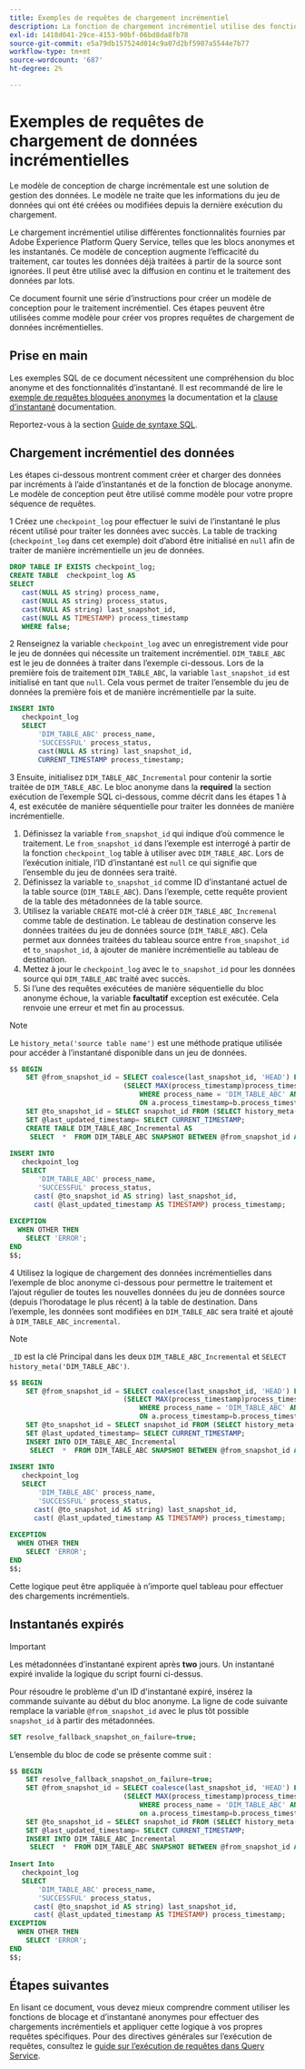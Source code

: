 ```yaml
---
title: Exemples de requêtes de chargement incrémentiel
description: La fonction de chargement incrémentiel utilise des fonctions de blocage et d’instantané anonymes afin de fournir une solution en temps quasi réel pour déplacer les données du lac de données vers votre entrepôt de données, tout en ignorant les données correspondantes.
exl-id: 1418d041-29ce-4153-90bf-06bd8da8fb78
source-git-commit: e5a79db157524d014c9a07d2bf5907a5544e7b77
workflow-type: tm+mt
source-wordcount: '687'
ht-degree: 2%

---
```


# Exemples de requêtes de chargement de données incrémentielles

Le modèle de conception de charge incrémentale est une solution de gestion des données. Le modèle ne traite que les informations du jeu de données qui ont été créées ou modifiées depuis la dernière exécution du chargement.

Le chargement incrémentiel utilise différentes fonctionnalités fournies par Adobe Experience Platform Query Service, telles que les blocs anonymes et les instantanés. Ce modèle de conception augmente l’efficacité du traitement, car toutes les données déjà traitées à partir de la source sont ignorées. Il peut être utilisé avec la diffusion en continu et le traitement des données par lots.

Ce document fournit une série d’instructions pour créer un modèle de conception pour le traitement incrémentiel. Ces étapes peuvent être utilisées comme modèle pour créer vos propres requêtes de chargement de données incrémentielles.

## Prise en main

Les exemples SQL de ce document nécessitent une compréhension du bloc anonyme et des fonctionnalités d’instantané. Il est recommandé de lire le [exemple de requêtes bloquées anonymes](./anonymous-block.md) la documentation et la [clause d’instantané](../sql/syntax.md#snapshot-clause) documentation.

Reportez-vous à la section [Guide de syntaxe SQL](../sql/syntax.md).

## Chargement incrémentiel des données

Les étapes ci-dessous montrent comment créer et charger des données par incréments à l’aide d’instantanés et de la fonction de blocage anonyme. Le modèle de conception peut être utilisé comme modèle pour votre propre séquence de requêtes.

1 Créez une `checkpoint_log` pour effectuer le suivi de l’instantané le plus récent utilisé pour traiter les données avec succès. La table de tracking (`checkpoint_log` dans cet exemple) doit d’abord être initialisé en `null` afin de traiter de manière incrémentielle un jeu de données.

```SQL
DROP TABLE IF EXISTS checkpoint_log;
CREATE TABLE  checkpoint_log AS
SELECT
   cast(NULL AS string) process_name,
   cast(NULL AS string) process_status,
   cast(NULL AS string) last_snapshot_id,
   cast(NULL AS TIMESTAMP) process_timestamp
   WHERE false;
```

2 Renseignez la variable `checkpoint_log` avec un enregistrement vide pour le jeu de données qui nécessite un traitement incrémentiel. `DIM_TABLE_ABC` est le jeu de données à traiter dans l’exemple ci-dessous. Lors de la première fois de traitement `DIM_TABLE_ABC`, la variable `last_snapshot_id` est initialisé en tant que `null`. Cela vous permet de traiter l’ensemble du jeu de données la première fois et de manière incrémentielle par la suite.

```SQL
INSERT INTO
   checkpoint_log
   SELECT
       'DIM_TABLE_ABC' process_name,
       'SUCCESSFUL' process_status,
       cast(NULL AS string) last_snapshot_id,
       CURRENT_TIMESTAMP process_timestamp;
```

3 Ensuite, initialisez `DIM_TABLE_ABC_Incremental` pour contenir la sortie traitée de `DIM_TABLE_ABC`. Le bloc anonyme dans la **required** la section exécution de l’exemple SQL ci-dessous, comme décrit dans les étapes 1 à 4, est exécutée de manière séquentielle pour traiter les données de manière incrémentielle.

1. Définissez la variable `from_snapshot_id` qui indique d’où commence le traitement. Le `from_snapshot_id` dans l’exemple est interrogé à partir de la fonction `checkpoint_log` table à utiliser avec `DIM_TABLE_ABC`. Lors de l’exécution initiale, l’ID d’instantané est `null` ce qui signifie que l’ensemble du jeu de données sera traité.
2. Définissez la variable `to_snapshot_id` comme ID d’instantané actuel de la table source (`DIM_TABLE_ABC`). Dans l’exemple, cette requête provient de la table des métadonnées de la table source.
3. Utilisez la variable `CREATE` mot-clé à créer `DIM_TABLE_ABC_Incremenal` comme table de destination. Le tableau de destination conserve les données traitées du jeu de données source (`DIM_TABLE_ABC`). Cela permet aux données traitées du tableau source entre `from_snapshot_id` et `to_snapshot_id`, à ajouter de manière incrémentielle au tableau de destination.
4. Mettez à jour le `checkpoint_log` avec le `to_snapshot_id` pour les données source qui `DIM_TABLE_ABC` traité avec succès.
5. Si l’une des requêtes exécutées de manière séquentielle du bloc anonyme échoue, la variable **facultatif** exception est exécutée. Cela renvoie une erreur et met fin au processus.

>[!NOTE]
>
>Le `history_meta('source table name')` est une méthode pratique utilisée pour accéder à l’instantané disponible dans un jeu de données.

```SQL
$$ BEGIN
    SET @from_snapshot_id = SELECT coalesce(last_snapshot_id, 'HEAD') FROM checkpoint_log a JOIN
                            (SELECT MAX(process_timestamp)process_timestamp FROM checkpoint_log
                                WHERE process_name = 'DIM_TABLE_ABC' AND process_status = 'SUCCESSFUL' )b
                                ON a.process_timestamp=b.process_timestamp;
    SET @to_snapshot_id = SELECT snapshot_id FROM (SELECT history_meta('DIM_TABLE_ABC')) WHERE  is_current = true;
    SET @last_updated_timestamp= SELECT CURRENT_TIMESTAMP;
    CREATE TABLE DIM_TABLE_ABC_Incremental AS
     SELECT  *  FROM DIM_TABLE_ABC SNAPSHOT BETWEEN @from_snapshot_id AND @to_snapshot_id ;
 
INSERT INTO
   checkpoint_log
   SELECT
       'DIM_TABLE_ABC' process_name,
       'SUCCESSFUL' process_status,
      cast( @to_snapshot_id AS string) last_snapshot_id,
      cast( @last_updated_timestamp AS TIMESTAMP) process_timestamp;
 
EXCEPTION
  WHEN OTHER THEN
    SELECT 'ERROR';
END 
$$;
```

4 Utilisez la logique de chargement des données incrémentielles dans l’exemple de bloc anonyme ci-dessous pour permettre le traitement et l’ajout régulier de toutes les nouvelles données du jeu de données source (depuis l’horodatage le plus récent) à la table de destination. Dans l’exemple, les données sont modifiées en `DIM_TABLE_ABC` sera traité et ajouté à `DIM_TABLE_ABC_incremental`.

>[!NOTE]
>
> `_ID` est la clé Principal dans les deux `DIM_TABLE_ABC_Incremental` et `SELECT history_meta('DIM_TABLE_ABC')`.

```SQL
$$ BEGIN
    SET @from_snapshot_id = SELECT coalesce(last_snapshot_id, 'HEAD') FROM checkpoint_log a join
                            (SELECT MAX(process_timestamp)process_timestamp FROM checkpoint_log
                                WHERE process_name = 'DIM_TABLE_ABC' AND process_status = 'SUCCESSFUL' )b
                                ON a.process_timestamp=b.process_timestamp;
    SET @to_snapshot_id = SELECT snapshot_id FROM (SELECT history_meta('DIM_TABLE_ABC')) WHERE  is_current = true;
    SET @last_updated_timestamp= SELECT CURRENT_TIMESTAMP;
    INSERT INTO DIM_TABLE_ABC_Incremental
     SELECT  *  FROM DIM_TABLE_ABC SNAPSHOT BETWEEN @from_snapshot_id AND @to_snapshot_id WHERE NOT EXISTS (SELECT _id FROM DIM_TABLE_ABC_Incremental a WHERE _id=a._id);
 
INSERT INTO
   checkpoint_log
   SELECT
       'DIM_TABLE_ABC' process_name,
       'SUCCESSFUL' process_status,
      cast( @to_snapshot_id AS string) last_snapshot_id,
      cast( @last_updated_timestamp AS TIMESTAMP) process_timestamp;
 
EXCEPTION
  WHEN OTHER THEN
    SELECT 'ERROR';
END
$$;
```

Cette logique peut être appliquée à n’importe quel tableau pour effectuer des chargements incrémentiels.

## Instantanés expirés

>[!IMPORTANT]
>
>Les métadonnées d’instantané expirent après **two** jours. Un instantané expiré invalide la logique du script fourni ci-dessus.

Pour résoudre le problème d&#39;un ID d&#39;instantané expiré, insérez la commande suivante au début du bloc anonyme. La ligne de code suivante remplace la variable `@from_snapshot_id` avec le plus tôt possible `snapshot_id` à partir des métadonnées.

```SQL
SET resolve_fallback_snapshot_on_failure=true;
```

L’ensemble du bloc de code se présente comme suit :

```SQL
$$ BEGIN
    SET resolve_fallback_snapshot_on_failure=true;
    SET @from_snapshot_id = SELECT coalesce(last_snapshot_id, 'HEAD') FROM checkpoint_log a JOIN
                            (SELECT MAX(process_timestamp)process_timestamp FROM checkpoint_log
                                WHERE process_name = 'DIM_TABLE_ABC' AND process_status = 'SUCCESSFUL' )b
                                on a.process_timestamp=b.process_timestamp;
    SET @to_snapshot_id = SELECT snapshot_id FROM (SELECT history_meta('DIM_TABLE_ABC')) WHERE  is_current = true;
    SET @last_updated_timestamp= SELECT CURRENT_TIMESTAMP;
    INSERT INTO DIM_TABLE_ABC_Incremental
     SELECT  *  FROM DIM_TABLE_ABC SNAPSHOT BETWEEN @from_snapshot_id AND @to_snapshot_id WHERE NOT EXISTS (SELECT _id FROM DIM_TABLE_ABC_Incremental a WHERE _id=a._id);
 
Insert Into
   checkpoint_log
   SELECT
       'DIM_TABLE_ABC' process_name,
       'SUCCESSFUL' process_status,
      cast( @to_snapshot_id AS string) last_snapshot_id,
      cast( @last_updated_timestamp AS TIMESTAMP) process_timestamp;
EXCEPTION
  WHEN OTHER THEN
    SELECT 'ERROR';
END
$$;
```

## Étapes suivantes

En lisant ce document, vous devez mieux comprendre comment utiliser les fonctions de blocage et d’instantané anonymes pour effectuer des chargements incrémentiels et appliquer cette logique à vos propres requêtes spécifiques. Pour des directives générales sur l’exécution de requêtes, consultez le [guide sur l’exécution de requêtes dans Query Service](./writing-queries.md).
